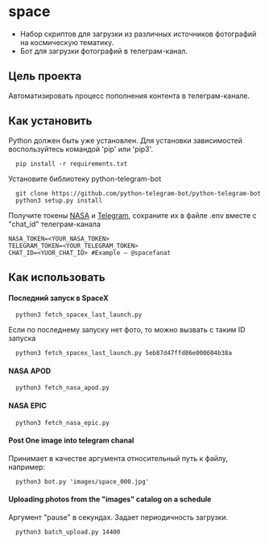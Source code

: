 # space
- Набор скриптов для загрузки из различных источников фотографий на космическую тематику.
- Бот для загрузки фотографий в телеграм-канал.

## Цель проекта
Автоматизировать процесс пополнения контента в телеграм-канале.

## Как установить
Python должен быть уже установлен.
Для установки зависимостей воспользуйтесь командой 'pip' или 'pip3'.

```
  pip install -r requirements.txt
```

Установите библиотеку python-telegram-bot

```
  git clone https://github.com/python-telegram-bot/python-telegram-bot
  python3 setup.py install
```

Получите токены [NASA](https://api.nasa.gov/) и [Telegram](https://way23.ru/%D1%80%D0%B5%D0%B3%D0%B8%D1%81%D1%82%D1%80%D0%B0%D1%86%D0%B8%D1%8F-%D0%B1%D0%BE%D1%82%D0%B0-%D0%B2-telegram.html), сохраните их в файле .env вместе с "chat_id" телеграм-канала



```
NASA_TOKEN=<YOUR_NASA_TOKEN>
TELEGRAM_TOKEN=<YOUR_TELEGRAM_TOKEN>
CHAT_ID=<YUOR_CHAT_ID> #Example – @spacefanat
```

## Как использовать

#### Последний запуск в SpaceX
```
  python3 fetch_spacex_last_launch.py
```

Если по последнему запуску нет фото, то можно вызвать с таким ID запуска
```
  python3 fetch_spacex_last_launch.py 5eb87d47ffd86e000604b38a
```

#### NASA APOD
```
  python3 fetch_nasa_apod.py
```

#### NASA EPIC
```
  python3 fetch_nasa_epic.py
```

#### Post One image into telegram chanal

Принимает в качестве аргумента относительный путь к файлу, например:
```
  python3 bot.py 'images/space_000.jpg'
```

#### Uploading photos from the "images" catalog on a schedule

Аргумент "pause" в секундах. Задает периодичность загрузки.
```
  python3 batch_upload.py 14400
```
